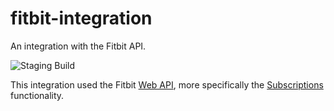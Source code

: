 # fitbit-integration

An integration with the Fitbit API.

![Staging Build](https://github.com/bikedataproject/fitbit-integration/workflows/staging/badge.svg)

This integration used the Fitbit [Web API](https://dev.fitbit.com/build/reference/web-api/), more specifically the [Subscriptions](https://dev.fitbit.com/build/reference/web-api/subscriptions/) functionality.
